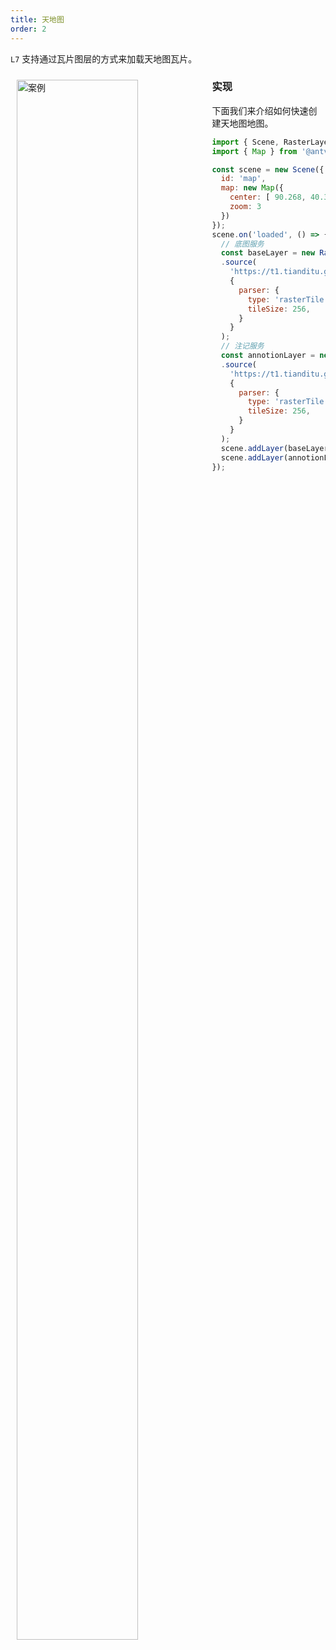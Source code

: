 ```yaml
---
title: 天地图
order: 2
---
```


`L7` 支持通过瓦片图层的方式来加载天地图瓦片。

<div>
  <div style="width:60%;float:left; margin: 10px;">
    <img  width="80%" alt="案例" src='https://mdn.alipayobjects.com/huamei_qa8qxu/afts/img/A*2_vQT6N8Ug8AAAAAAAAAAAAADmJ7AQ/original'>
  </div>
</div>

### 实现

下面我们来介绍如何快速创建天地图地图。

```js
import { Scene, RasterLayer } from '@antv/l7';
import { Map } from '@antv/l7-maps';

const scene = new Scene({
  id: 'map',
  map: new Map({
    center: [ 90.268, 40.3628 ],
    zoom: 3
  })
});
scene.on('loaded', () => {
  // 底图服务
  const baseLayer = new RasterLayer({ zIndex: 1 });
  .source(
    'https://t1.tianditu.gov.cn/DataServer?T=vec_w&X={x}&Y={y}&L={z}&tk=6557fd8a19b09d6e91ae6abf9d13ccbd',
    {
      parser: {
        type: 'rasterTile',
        tileSize: 256,
      }
    }
  );
  // 注记服务
  const annotionLayer = new RasterLayer({ zIndex: 2 });
  .source(
    'https://t1.tianditu.gov.cn/DataServer?T=cva_w&X={x}&Y={y}&L={z}&tk=6557fd8a19b09d6e91ae6abf9d13ccbd',
    {
      parser: {
        type: 'rasterTile',
        tileSize: 256,
      }
    }
  );
  scene.addLayer(baseLayer);
  scene.addLayer(annotionLayer);
});

```
